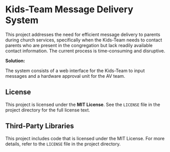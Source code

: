 # Kids-Team Message Delivery System

This project addresses the need for efficient message delivery to parents during church services, specifically when the Kids-Team needs to contact parents who are present in the congregation but lack readily available contact information. The current process is time-consuming and disruptive.

**Solution:**

The system consists of a web interface for the Kids-Team to input messages and a hardware approval unit for the AV team.

## License

This project is licensed under the **MIT License**. See the `LICENSE` file in the project directory for the full license text.

## Third-Party Libraries

This project includes code that is licensed under the MIT License. For more details, refer to the `LICENSE` file in the project directory.

